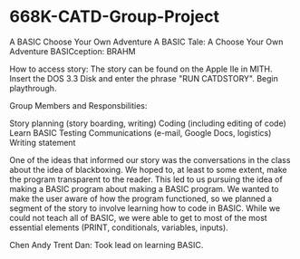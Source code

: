 # 668K-CATD-Group-Project
A BASIC Choose Your Own Adventure
A BASIC Tale: A Choose Your Own Adventure
BASICception: BRAHM

How to access story:
The story can be found on the Apple IIe in MITH. Insert the DOS 3.3 Disk and enter the phrase "RUN CATDSTORY". Begin playthrough.

Group Members and Responsbilities:

Story planning (story boarding, writing)
Coding (including editing of code)
Learn BASIC
Testing
Communications (e-mail, Google Docs, logistics)
Writing statement

One of the ideas that informed our story was the conversations in the class about the idea of blackboxing. We hoped to, at least to some extent, make the program transparent to the reader. This led to us pursuing the idea of making a BASIC program about making a BASIC program. We wanted to make the user aware of how the program functioned, so we planned a segment of the story to involve learning how to code in BASIC. While we could not teach all of BASIC, we were able to get to most of the most essential elements (PRINT, conditionals, variables, inputs). 

Chen
Andy
Trent
Dan: Took lead on learning BASIC.
